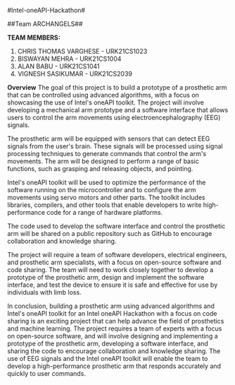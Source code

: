 #Intel-oneAPI-Hackathon#

##Team ARCHANGELS##

**TEAM MEMBERS:**
1. CHRIS THOMAS VARGHESE - URK21CS1023
2. BISWAYAN MEHRA - URK21CS1004
3. ALAN BABU - URK21CS1041
4. VIGNESH SASIKUMAR - URK21CS2039

**Overview**
The goal of this project is to build a prototype of a prosthetic arm that can be controlled using advanced algorithms, with a focus on showcasing the use of Intel's oneAPI toolkit. The project will involve developing a mechanical arm prototype and a software interface that allows users to control the arm movements using electroencephalography (EEG) signals.

The prosthetic arm will be equipped with sensors that can detect EEG signals from the user's brain. These signals will be processed using signal processing techniques to generate commands that control the arm's movements. The arm will be designed to perform a range of basic functions, such as grasping and releasing objects, and pointing.

Intel's oneAPI toolkit will be used to optimize the performance of the software running on the microcontroller and to configure the arm movements using servo motors and other parts. The toolkit includes libraries, compilers, and other tools that enable developers to write high-performance code for a range of hardware platforms.

The code used to develop the software interface and control the prosthetic arm will be shared on a public repository such as GitHub to encourage collaboration and knowledge sharing.

The project will require a team of software developers, electrical engineers, and prosthetic arm specialists, with a focus on open-source software and code sharing. The team will need to work closely together to develop a prototype of the prosthetic arm, design and implement the software interface, and test the device to ensure it is safe and effective for use by individuals with limb loss.

In conclusion, building a prosthetic arm using advanced algorithms and Intel's oneAPI toolkit for an Intel oneAPI Hackathon with a focus on code sharing is an exciting project that can help advance the field of prosthetics and machine learning. The project requires a team of experts with a focus on open-source software, and will involve designing and implementing a prototype of the prosthetic arm, developing a software interface, and sharing the code to encourage collaboration and knowledge sharing. The use of EEG signals and the Intel oneAPI toolkit will enable the team to develop a high-performance prosthetic arm that responds accurately and quickly to user commands.
